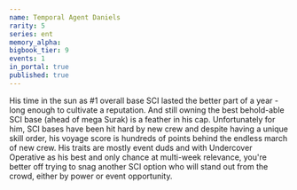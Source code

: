```yaml
---
name: Temporal Agent Daniels
rarity: 5
series: ent
memory_alpha:
bigbook_tier: 9
events: 1
in_portal: true
published: true
---
```


His time in the sun as #1 overall base SCI lasted the better part of a year - long enough to cultivate a reputation. And still owning the best behold-able SCI base (ahead of mega Surak) is a feather in his cap. Unfortunately for him, SCI bases have been hit hard by new crew and despite having a unique skill order, his voyage score is hundreds of points behind the endless march of new crew. His traits are mostly event duds and with Undercover Operative as his best and only chance at multi-week relevance, you're better off trying to snag another SCI option who will stand out from the crowd, either by power or event opportunity.
